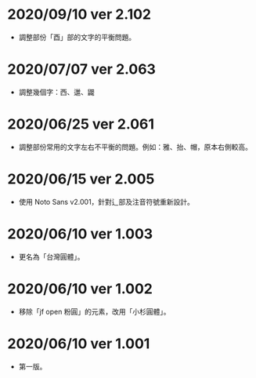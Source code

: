 # 2020/09/10 ver 2.102
* 調整部份「酉」部的文字的平衡問題。

# 2020/07/07 ver 2.063
* 調整幾個字：西、邋、鼹

# 2020/06/25 ver 2.061
* 調整部份常用的文字左右不平衡的問題。例如：雅、抬、帽，原本右側較高。

# 2020/06/15 ver 2.005
* 使用 Noto Sans v2.001，針對辶部及注音符號重新設計。

# 2020/06/10 ver 1.003
* 更名為「台灣圓體」。

# 2020/06/10 ver 1.002
* 移除「jf open 粉圓」的元素，改用「小杉圓體」。

# 2020/06/10 ver 1.001
* 第一版。